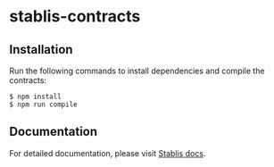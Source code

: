 # stablis-contracts

## Installation

Run the following commands to install dependencies and compile the contracts:

```shell
$ npm install
$ npm run compile
```

## Documentation

For detailed documentation, please visit [Stablis docs](https://docs.stablis.finance/).
